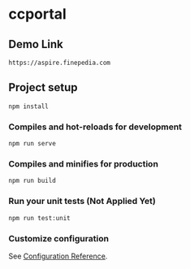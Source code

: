# ccportal

## Demo Link
```
https://aspire.finepedia.com
```

## Project setup
```
npm install
```

### Compiles and hot-reloads for development
```
npm run serve
```

### Compiles and minifies for production
```
npm run build
```

### Run your unit tests (Not Applied Yet)
```
npm run test:unit
```

### Customize configuration
See [Configuration Reference](https://cli.vuejs.org/config/).
